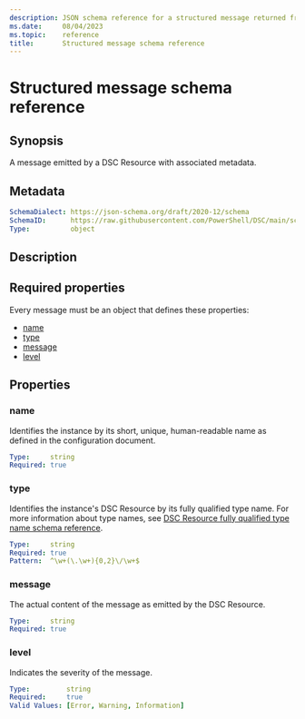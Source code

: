 ```yaml
---
description: JSON schema reference for a structured message returned from a 'dsc config' command.
ms.date:     08/04/2023
ms.topic:    reference
title:       Structured message schema reference
---
```


# Structured message schema reference

## Synopsis

A message emitted by a DSC Resource with associated metadata.

## Metadata

```yaml
SchemaDialect: https://json-schema.org/draft/2020-12/schema
SchemaID:      https://raw.githubusercontent.com/PowerShell/DSC/main/schemas/2023/10/definitions/message.json
Type:          object
```

## Description

## Required properties

Every message must be an object that defines these properties:

- [name](#name)
- [type](#type)
- [message](#message)
- [level](#level)

## Properties

### name

Identifies the instance by its short, unique, human-readable name as defined in the configuration
document.

```yaml
Type:     string
Required: true
```

### type

Identifies the instance's DSC Resource by its fully qualified type name. For more information about
type names, see [DSC Resource fully qualified type name schema reference][01].

```yaml
Type:     string
Required: true
Pattern:  ^\w+(\.\w+){0,2}\/\w+$
```

### message

The actual content of the message as emitted by the DSC Resource.

```yaml
Type:     string
Required: true
```

### level

Indicates the severity of the message.

```yaml
Type:         string
Required:     true
Valid Values: [Error, Warning, Information]
```

[01]: resourceType.md
